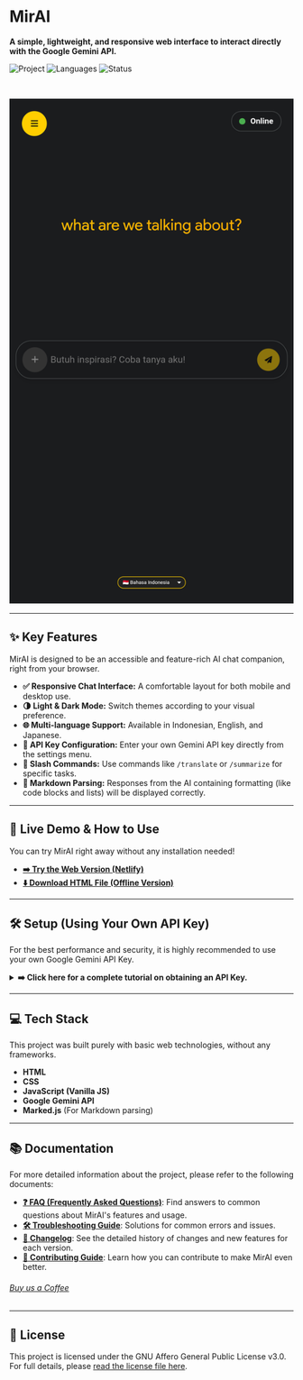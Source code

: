# MirAI

**A simple, lightweight, and responsive web interface to interact directly with the Google Gemini API.**

![Project](https://img.shields.io/badge/Type-HTML%20App-blue)
![Languages](https://img.shields.io/badge/made%20with-HTML%2C%20CSS%2C%20JS-orange)
![Status](https://img.shields.io/badge/status-Active-brightgreen)

<br>

<p align="center">
  <img src="Assets/home v2.4.1.png" width="600" alt="MirAI Screenshot">
</p>

---

## ✨ Key Features

MirAI is designed to be an accessible and feature-rich AI chat companion, right from your browser.

* **✅ Responsive Chat Interface:** A comfortable layout for both mobile and desktop use.
* **🌗 Light & Dark Mode:** Switch themes according to your visual preference.
* **🌐 Multi-language Support:** Available in Indonesian, English, and Japanese.
* **🔑 API Key Configuration:** Enter your own Gemini API key directly from the settings menu.
* **🚀 Slash Commands:** Use commands like `/translate` or `/summarize` for specific tasks.
* **📝 Markdown Parsing:** Responses from the AI containing formatting (like code blocks and lists) will be displayed correctly.

---

## 🚀 Live Demo & How to Use

You can try MirAI right away without any installation needed!

* **<a href="https://allwaysevermirai.netlify.app" target="_blank" rel="noopener noreferrer">➡️ Try the Web Version (Netlify)</a>**
* **<a href="https://minhaskamal.github.io/DownGit/#/home?url=https://github.com/Allwaysever/MirAI/blob/main/index.html" target="_blank" rel="noopener noreferrer">⬇️ Download HTML File (Offline Version)</a>**

---

## 🛠️ Setup (Using Your Own API Key)

For the best performance and security, it is highly recommended to use your own Google Gemini API Key.

<details>
<summary><strong>➡️ Click here for a complete tutorial on obtaining an API Key.</strong></summary>
<br>

### Step 1: Get Your API Key
1.  Open **Google AI Studio** at [https://aistudio.google.com/](https://aistudio.google.com/).
2.  Sign in with your Google account.
3.  Click **"Get API Key"** in the sidebar.
    <img src="Assets/Tutorial/20250919_151650.jpg" width="max" alt="Step 1.1">
    <img src="Assets/Tutorial/20250919_151833.jpg" width="max" alt="Step 1.2">
4.  Then, click **"Create API key"**.
    <img src="Assets/Tutorial/20250919_151923.jpg" width="max" alt="Step 1.3">
5.  Type "Gemini API" and click "Create API key in existing project".
    <img src="Assets.Tutorial/20250919_152023.jpg" width="max" alt="Step 1.4">
6.  Copy the generated API Key.
    <img src="Assets/Tutorial/20250919_152101.jpg" width="max" alt="Step 1.5">

### Step 2: Enter the API Key in MirAI
Simply enter the key through the settings menu within the application.
1.  Open the `MirAI.html` file.<br><img src="Assets/Tutorial/APIKEYSTEP1.png" width="max" alt="Step 2.1">
2.  Click the **menu icon** in the top-left corner to open **Settings**.
3.  Find the **API Key** section.<br><img src="Assets/Tutorial/APIKEYSTEP2.png" width="max" alt="Step 2.2">
4.  **Paste** the API Key you copied.<br><img src="Assets/Tutorial/APIKEYSTEP3.1.png" width="max" alt="Step 2.3">
5.  Click the **"Save Key"** button.<br><img src="Assets/Tutorial/APIKEYSTEP3.2.png" width="max" alt="Step 2.4">

Done! MirAI is now ready to use with your personal API Key.

</details>

---

## 💻 Tech Stack

This project was built purely with basic web technologies, without any frameworks.

* **HTML**
* **CSS**
* **JavaScript (Vanilla JS)**
* **Google Gemini API**
* **Marked.js** (For Markdown parsing)

---

## 📚 Documentation

For more detailed information about the project, please refer to the following documents:

* **[❓ FAQ (Frequently Asked Questions)](Docs/FAQ.md)**: Find answers to common questions about MirAI's features and usage.
* **[🛠️ Troubleshooting Guide](Docs/TROUBLESHOOTING.md)**: Solutions for common errors and issues.
* **[🔄 Changelog](CHANGELOG.md)**: See the detailed history of changes and new features for each version.
* **[🤝 Contributing Guide](Docs/CONTRIBUTNG.md)**: Learn how you can contribute to make MirAI even better.

###### [Buy us a Coffee](https://ko-fi.com/allwaysever)
---

## 📄 License

This project is licensed under the GNU Affero General Public License v3.0. For full details, please [read the license file here](LICENSE).
